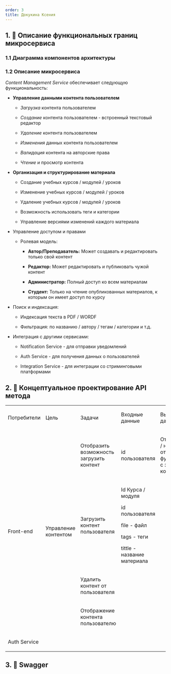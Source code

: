```yaml
---
order: 3
title: Докукина Ксения
---
```


## 1\. 📖 Описание функциональных границ микросервиса

### 1\.1 Диаграмма компонентов архитектуры

<drawio path="./arkhitekturnoe-kata.svg" width="211px" height="101px"/>

### 1\.2 Описание микросервиса

*Content Management Service* обеспечивает следующую функциональность:

-  **Управление данными контента пользователем**

   -  *Загрузка* контента пользователем

   -  *Создание* контента пользователем - встроенный текстовый редактор

   -  *Удаление* контента пользователем

   -  *Изменения* данных контента пользователем

   -  *Валидация* контента на авторские права

   -  *Чтение* и просмотр контента 

-  **Организация и структурирование материала**

   -  Создание учебных курсов / модулей / уроков

   -  Изменение учебных курсов / модулей / уроков

   -  Удаление учебных курсов / модулей / уроков

   -  Возможность использовать теги и категории

   -  Управление версиями изменений каждого материала

-  Управление доступом и правами

   -  Ролевая модель:

      -  **Автор/Преподаватель:** Может создавать и редактировать только свой контент

      -  **Редактор:** Может редактировать и публиковать чужой контент

      -  **Администратор:** Полный доступ ко всем материалам

      -  **Студент:** Только на чтение опубликованных материалов, к которым он имеет доступ по курсу

-  Поиск и индексация:

   -  Индексация текста в PDF / WORDF

   -  Фильтрация: по названию / автору / тегам / категории и т.д.

-  Интеграция с другими сервисами:

   -  Notification Service - для отправки уведомлений

   -  Auth Service - для получения данных о пользователей

   -  Integration Service - для интеграции со стриминговыми платформами

## 2\. 🧩 Концептуальное проектирование API метода

<table header="row">
<colgroup><col width="156"/><col width="156"/><col width="156"/><col width="192"/><col width="239"/></colgroup>
<tr>
<td>

Потребители

</td>
<td>

Цель

</td>
<td>

Задачи

</td>
<td>

Входные данные

</td>
<td>

Выходные данные

</td>
</tr>
<tr>
<td rowspan="4">

Front-end

</td>
<td rowspan="4">

Управление контентом

</td>
<td>

Отобразить возможность загрузить контент

</td>
<td>

id пользователя



</td>
<td>

Отображать / не отображать функционал с загрузкой контента

</td>
</tr>
<tr>
<td>

Загрузить контент пользователя

</td>
<td>

Id Курса / модуля

id пользователя

file - файл

tags - теги

tittle - название материала

</td>
<td>



</td>
</tr>
<tr>
<td>

Удалить контент от пользователя

</td>
<td>



</td>
<td>



</td>
</tr>
<tr>
<td>

Отображение контента пользователю

</td>
<td>



</td>
<td>



</td>
</tr>
<tr>
<td>

Auth Service

</td>
<td>



</td>
<td>



</td>
<td>



</td>
<td>



</td>
</tr>
</table>

## 3\. 🤝 Swagger

<openapi src="./_index-2-3.yaml" flag="true"/>

### 